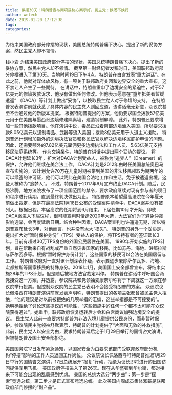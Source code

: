 ```yaml
---
title: 停摆30天！特朗普宣布两项妥协方案示好，民主党：换汤不换药
author: wetech
date: 2019-01-20 17:12:38
tags: 
categories: 
---
```

为结束美国政府部分停摆的现状，美国总统特朗普痛下决心，提出了新的妥协方案，然民主党人却不领情。
<!-- more -->
钱小岩
为结束美国政府部分停摆的现状，美国总统特朗普痛下决心，提出了新的妥协方案，然民主党人却不领情。
截至第一财经记者发稿时日，美国联邦政府部分停摆进入了第30天。当地时间19日下午4点，特朗普在白宫发表“重大讲话”。在此之前，他就对媒体放风称，有一项关于联邦政府关闭和边界安全的重大宣布，这不禁让人产生了一些期待。
在讲话中，特朗普重申了边境安全的紧迫性，对于57亿美元的修墙拨款诉求，他没有做出任何修改。但他表示愿意在“童年抵美者暂缓遣返” （DACA）等计划上做出“妥协”，以换取民主党人对于修墙的支持。
在特朗普发表演讲前就获悉了具体内容的民主党人则回应道，该讲话毫无新意，众议院甚至不会通过他的新版本提案。
根据特朗普提出的方案，他仍要求国会拨款57亿美元用于在美国与墨西哥边境修建隔离墙，建造钢制屏障。
此外，特朗普还要求增加一些其他拨款项目。他在演讲中说，毒品正沿着南部边境涌入美国，所以要求拨款8.05亿美元以遏制毒品、武器等流入美国；拨款8亿美元用于人道主义援助。
特朗普还计划增加额外的边境执法官员和移民法官以解决边境移民庇护申请的问题。因此，还需要额外的7.82亿美元雇佣更多边境执法和工作人员、5.63亿美元支持移民法庭系统等。
作为交换条件，特朗普在讲话中提出两个妥协的提议。
将DACA计划延长3年，扩大对DACA计划受益人，被称为“追梦人”（Dreamer）的保护，允许他们继续在美合法工作。
DACA计划是2012年由时任美国总统奥巴马宣布实施的，该计划允许70万在儿童时期被带到美国的非法移民领取为期两年的可以续签的许可证，他们可以凭此在美国合法地工作和生活，免于被遣返出境。这些人被称为“追梦人”。
不过，特朗普于2017年9月宣布终止DACA计划。随后，民怨沸腾。地方法院发布了一项全国范围的禁令，要求政府继续对现有参与者的项目和程序进行续期，直到最终判决做出为止。
特朗普原本希望最高法院在今年夏天前做出裁定，但是在最高法院1月18日公布的受理案件清单中，DACA案并没有被列入。根据日程，本届高院的任期将到6月结束，下届任期10月才开始，即使DACA案进入下届议程，很可能宣判时恰逢2020年大选，大法官们为了避免仲裁影响选举，会再度延后日期。结合种种因素，DACA案宣判也许遥遥无期，所以特朗普宣布延长3年，对他而言，也并没有太大“损失”。
特朗普的另外一个妥协是，提出扩大对“暂时保护身份”（TPS）受益人的保护，将TPS持有者的签证延长3年。目前有超过30万TPS身份的外国公民居住在美国。
1990年开始实施的TPS计划，旨在帮助来自有战乱或严重自然灾害国家的移民，比如苏丹、海地、洪都拉斯与萨尔瓦多等。根据“暂时保护身份计划”，这些国家的移民可以合法在美国居留与工作。
特朗普政府对一直对该计划深表怀疑，表示要逐步废除萨尔瓦多、海地、宏都拉斯等国家移民的特殊身分。2018年1月，美国国土安全部曾宣布，将结束实施28年的TPS计划，但是随后被地方法官裁定叫停。
特朗普在讲话中呼吁国会两党接受这一方案，并透露，参议院共和党领袖麦康奈尔称将于下周就这一方案在参议院举行投票。但控制众议院的民主党已表明不会接受特朗普的方案。
众议院议长佩洛西在特朗普演讲前就发表声明称，特朗普提出的各项主张都曾被民主党人拒绝，“他的建议是对以前被拒绝的几项举措的汇编，这些举措都是不可接受的”。
她明确拒绝了讨论这些提议的可能性，“这些措施中的任何一个都不太可能在众议院获得通过”。她重申，联邦政府恢复运转后才会和白宫商议加强边境安全的提议。
民主党人此前一直要求特朗普为非法入境儿童提供公民身份，而非暂时保护。参议院民主党领袖舒默表示，特朗普的计划提供了“片面和无效的补救措施”。
此前，民主党人以安全为由，要求特朗普延后定于1月29日举行的国情咨文演讲。但被特朗普及国土安全部拒绝。
 
 
美国国务院17日发布紧急通知，以国家安全为由要求该部门受联邦政府部分机构“停摆”影响的工作人员返回工作岗位。
众议院议长佩洛西呼吁特朗普推迟1月29日举行的国情咨文演讲，17日总统展开“报复”行动，拒绝为议长即将进行的出国访问提供军用飞机。
美国政府停摆进入了第26天。现在从华盛顿到华尔街，都对接来下可能会出现的乱局感到忧虑。
美国的总统大选分“两步曲”：第一步是“探索”竞选总统，第二步才是正式宣布竞选总统。
此次美国内阁成员集体涨薪是联邦政府部门停摆的“副产品”。
